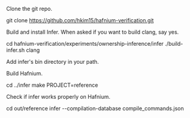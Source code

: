 Clone the git repo.

git clone https://github.com/hkim15/hafnium-verification.git

Build and install Infer.
When asked if you want to build clang, say yes.

cd hafnium-verification/experiments/ownership-inference/infer
./build-infer.sh clang

Add infer's bin directory in your path.

Build Hafnium.

cd ../infer
make PROJECT=reference

Check if infer works properly on Hafnium.

cd out/reference
infer --compilation-database compile_commands.json


